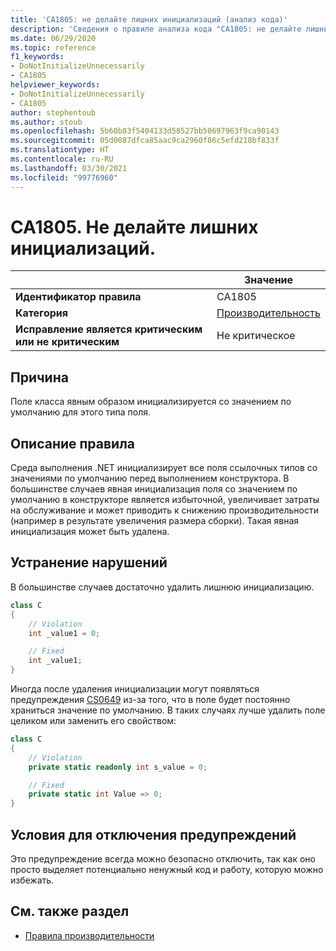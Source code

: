 ```yaml
---
title: 'CA1805: не делайте лишних инициализаций (анализ кода)'
description: 'Сведения о правиле анализа кода "CA1805: не делайте лишних инициализаций"'
ms.date: 06/29/2020
ms.topic: reference
f1_keywords:
- DoNotInitializeUnnecessarily
- CA1805
helpviewer_keywords:
- DoNotInitializeUnnecessarily
- CA1805
author: stephentoub
ms.author: stoub
ms.openlocfilehash: 5b60b83f5404133d58527bb50697963f9ca90143
ms.sourcegitcommit: 05d0087dfca85aac9ca2960f86c5efd218bf833f
ms.translationtype: HT
ms.contentlocale: ru-RU
ms.lasthandoff: 03/30/2021
ms.locfileid: "99776960"
---
```

# <a name="ca1805-do-not-initialize-unnecessarily"></a>CA1805. Не делайте лишних инициализаций.

| | Значение |
|-|-|
| **Идентификатор правила** |CA1805|
| **Категория** |[Производительность](performance-warnings.md)|
| **Исправление является критическим или не критическим** |Не критическое|

## <a name="cause"></a>Причина

Поле класса явным образом инициализируется со значением по умолчанию для этого типа поля.

## <a name="rule-description"></a>Описание правила

Среда выполнения .NET инициализирует все поля ссылочных типов со значениями по умолчанию перед выполнением конструктора. В большинстве случаев явная инициализация поля со значением по умолчанию в конструкторе является избыточной, увеличивает затраты на обслуживание и может приводить к снижению производительности (например в результате увеличения размера сборки). Такая явная инициализация может быть удалена.

## <a name="how-to-fix-violations"></a>Устранение нарушений

В большинстве случаев достаточно удалить лишнюю инициализацию.

```csharp
class C
{
    // Violation
    int _value1 = 0;

    // Fixed
    int _value1;
}
```

Иногда после удаления инициализации могут появляться предупреждения [CS0649](../../../csharp/misc/cs0649.md) из-за того, что в поле будет постоянно храниться значение по умолчанию.  В таких случаях лучше удалить поле целиком или заменить его свойством:

```csharp
class C
{
    // Violation
    private static readonly int s_value = 0;

    // Fixed
    private static int Value => 0;
}
```

## <a name="when-to-suppress-warnings"></a>Условия для отключения предупреждений

Это предупреждение всегда можно безопасно отключить, так как оно просто выделяет потенциально ненужный код и работу, которую можно избежать.

## <a name="see-also"></a>См. также раздел

- [Правила производительности](performance-warnings.md)
